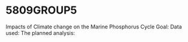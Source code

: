 # 5809GROUP5
Impacts of Climate change on the Marine  Phosphorus Cycle
Goal: 
Data used: 
The planned analysis:

